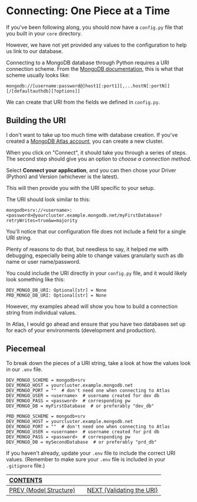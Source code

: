 # Connecting: One Piece at a Time

If you've been following along, you should now have a `config.py` file that you built in your `core` directory.

However, we have not yet provided any values to the configuration to help us link to our database.

Connecting to a MongoDB database through Python requires a URI connection scheme. From the [MongoDB documentation](https://docs.mongodb.com/manual/reference/connection-string/), this is what that scheme usually looks like:

    mongodb://[username:password@]host1[:port1][,...hostN[:portN]][/[defaultauthdb][?options]]

We can create that URI from the fields we defined in `config.py`.

## Building the URI

I don't want to take up too much time with database creation. If you've created a [MongoDB Atlas account](https://www.mongodb.com/cloud/atlas/register), you can create a new cluster. 

When you click on "Connect", it should take you through a series of steps. The second step should give you an option to _choose a connection method_.

Select **Connect your application**, and you can then chose your Driver (Python) and Version (whichever is the latest).

This will then provide you with the URI specific to your setup.

The URI should look similar to this:

    mongodb+srv://<username>:<password>@yourcluster.example.mongodb.net/myFirstDatabase?retryWrites=true&w=majority

You'll notice that our configuration file does not include a field for a single URI string. 

Plenty of reasons to do that, but needless to say, it helped me with debugging, especially being able to change values granularly such as db name or user name/password.

You could include the URI directly in your `config.py` file, and it would likely look something like this:

    DEV_MONGO_DB_URI: Optional[str] = None
    PRD_MONGO_DB_URI: Optional[str] = None

However, my examples ahead will show you how to build a connection string from individual values.

In Atlas, I would go ahead and ensure that you have two databases set up for each of your environments (development and production).

## Piecemeal

To break down the pieces of a URI string, take a look at how the values look in our `.env` file.

    DEV_MONGO_SCHEME = mongodb+srv
    DEV_MONGO_HOST = yourcluster.example.mongodb.net
    DEV_MONGO_PORT = ""  # don't need one when connecting to Atlas
    DEV_MONGO_USER = <username>  # username created for dev db
    DEV_MONGO_PASS = <password>  # corresponding pw
    DEV_MONGO_DB = myFirstDatabase  # or preferably "dev_db"

    PRD_MONGO_SCHEME = mongodb+srv
    DEV_MONGO_HOST = yourcluster.example.mongodb.net
    DEV_MONGO_PORT = ""  # don't need one when connecting to Atlas
    DEV_MONGO_USER = <username>  # username created for prd db
    DEV_MONGO_PASS = <password>  # corresponding pw
    DEV_MONGO_DB = mySecondDatabase  # or preferably "prd_db"

If you haven't already, update your `.env` file to include the correct URI values. (Remember to make sure your `.env` file is included in your `.gitignore` file.)

| [CONTENTS](../00_Introduction/01_Table_of_Contents.md)  | | |
|:---|:---:|---:|
|  [PREV (Model Structure)](3.2_Structuring_Your_Model.md) || [NEXT (Validating the URI)](3.4_Validating_The_URI.md)   |